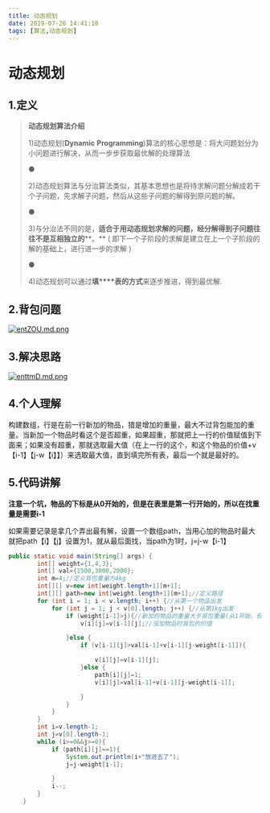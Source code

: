 ```yaml
---
title: 动态规划
date: 2019-07-26 14:41:10
tags: [算法,动态规划]
---
```


# 动态规划

## 1.定义

> **动态规划算法介绍**
>
> 
>
> 1)动态规划(**Dynamic** **Programming**)算法的核心思想是：将大问题划分为小问题进行解决，从而一步步获取最优解的处理算法
>
> ●
>
> 2)动态规划算法与分治算法类似，其基本思想也是将待求解问题分解成若干个子问题，先求解子问题，然后从这些子问题的解得到原问题的解。
>
> ●
>
> 3)与分治法不同的是，**适合于用动态规划求解的问题，经分解得到子问题往往不是互相独立的****。** ( 即下一个子阶段的求解是建立在上一个子阶段的解的基础上，进行进一步的求解 )
>
> ●
>
> 4)动态规划可以通过**填****表的方式**来逐步推进，得到最优解.

## 2.背包问题

[![entZOU.md.png](https://s2.ax1x.com/2019/07/26/entZOU.md.png)](https://imgchr.com/i/entZOU)

## 3.解决思路

[![enttmD.md.png](https://s2.ax1x.com/2019/07/26/enttmD.md.png)](https://imgchr.com/i/enttmD)





## 4.个人理解

构建数组，行是在前一行新加的物品，猎是增加的重量，最大不过背包能加的重量。当新加一个物品时看这个是否超重，如果超重，那就把上一行的价值赋值到下面来；如果没有超重，那就选取最大值（在上一行的这个，和这个物品的价值+v【i-1】【j-w【i】】）来选取最大值，直到填完所有表，最后一个就是最好的。

## 5.代码讲解

**注意一个坑，物品的下标是从0开始的，但是在表里是第一行开始的，所以在找重量是需要i-1**

如果需要记录是拿几个弄出最有解，设置一个数组path，当用心加的物品时最大就把path【i】【j】设置为1，就从最后面找，当path为1时，j=j-w【i-1】

```java
public static void main(String[] args) {
        int[] weight={1,4,3};
        int[] val={1500,3000,2000};
        int m=4;//定义背包重量为4kg
        int[][] v=new int[weight.length+1][m+1];
        int[][] path=new int[weight.length+1][m+1];//定义路径
        for (int i = 1; i < v.length; i++) {//从第一个物品出发
            for (int j = 1; j < v[0].length; j++) {//从第1kg出发
                if (weight[i-1]>j){//新加的物品的重量大于背包重量(从1开始，但是wuti还是从0开始要减去1
                    v[i][j]=v[i-1][j];//没加物品时背包的价值

                }else {
                    if (v[i-1][j]>val[i-1]+v[i-1][j-weight[i-1]]){

                        v[i][j]=v[i-1][j];
                    }else {
                        path[i][j]=1;
                        v[i][j]=val[i-1]+v[i-1][j-weight[i-1]];

                    }
                }
            }
        }
        int i=v.length-1;
        int j=v[0].length-1;
        while (i>=0&&j>=0){
            if (path[i][j]==1){
                System.out.println(i+"放进去了");
                j=j-weight[i-1];

            }
            i--;
        }
    }
```

